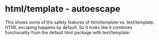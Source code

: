 # html/template - autoescape

This shows some of the safety features of html/template vs. text/template. HTML escaping happens by default. So it looks like it combines functionality from the default html package with text/template.

